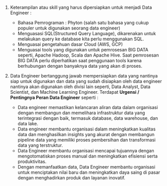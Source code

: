 1. Keterampilan atau skill yang harus dipersiapkan untuk menjadi Data Engineer : 
   - Bahasa Pemrograman : Phyton (salah satu bahasa yang cukup populer untuk digunakan seorang data engineer)
   - Menguasasi SQL(Structured Query Language), dikarenakan untuk melakukan query ke database kita perlu menggunakan SQL.
   - Menguasai pengetahuan dasar Cloud (AWS, GCP)
   - Menguasai tools yang digunakan untuk pemrosesan BIG DATA seperti, Apache Hadoop, Scala dan Apache Hive. Saat pemrosesan BIG DATA perlu diperhatikan saat penggunaan tools karena berhubungan dengan banyaknya data yang akan di proses.

2. Data Engineer bertanggung jawab mempersiapkan data yang nantinya siap untuk digunakan dan data yang sudah disiapkan oleh data engineer nantinya akan digunakan oleh divisi lain seperti, Data Analyst, Data Scientist, dan Machine Learning Engineer. Terdapat **Urgensi / Pentingnya Peran Data Engineer** seperti :
   - Data engineer memastikan kelancaran aliran data dalam organisasi dengan membangun dan memelihara infrastruktur data yang terintegrasi dengan baik, termasuk database, data warehouse, dan data lake.
   - Data engineer membantu organisasi dalam meningkatkan kualitas data dan menghasilkan insights yang akurat dengan membangun pipeline data yang memiliki proses pembersihan dan transformasi data yang terstruktur.
   - Data Engineer membantu organisasi mencapai tujuannya dengan mengotomatiskan proses manual dan meningkatkan efisiensi serta produktivitas.
   - Dengan memanfaatkan data, Data Engineer membantu organisasi untuk menciptakan nilai baru dan meningkatkan daya saing di pasar dengan menghadirkan produk dan layanan inovatif.
